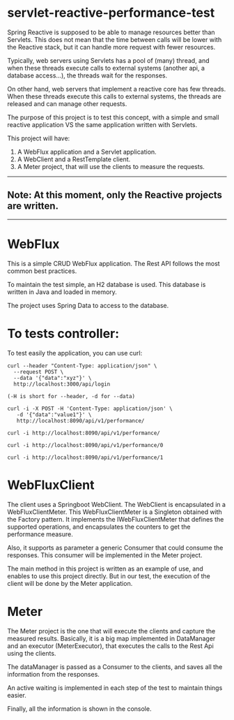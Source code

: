# servlet-reactive-performance-test

Spring Reactive is supposed to be able to manage resources better than Servlets. This does not mean that the time between
calls will be lower with the Reactive stack, but it can handle more request with fewer resources.

Typically, web servers using Servlets has a pool of (many) thread, and when these threads execute calls to external systems 
(another api, a database access...), the threads wait for the responses.

On other hand, web servers that implement a reactive core has few threads. When these threads execute this calls
to external systems, the threads are released and can manage other requests.

The purpose of this project is to test this concept, with a simple and small reactive application VS the same application 
written with Servlets.

This project will have:
1) A WebFlux application and a Servlet application.
2) A WebClient and a RestTemplate client.
3) A Meter project, that will use the clients to measure the requests.

---
Note: At this moment, only the Reactive projects are written.
---
---

# WebFlux

This is a simple CRUD WebFlux application. The Rest API follows the most common best practices.

To maintain the test simple, an H2 database is used. This database is written in Java and loaded in memory.

The project uses Spring Data to access to the database.

# To tests controller:

To test easily the application, you can use curl:

```
curl --header "Content-Type: application/json" \
  --request POST \
  --data '{"data":"xyz"}' \
  http://localhost:3000/api/login

(-H is short for --header, -d for --data)
```
```
curl -i -X POST -H 'Content-Type: application/json' \
   -d '{"data":"value1"}' \
   http://localhost:8090/api/v1/performance/ 
```
```
curl -i http://localhost:8090/api/v1/performance/ 
```
```
curl -i http://localhost:8090/api/v1/performance/0
```
```
curl -i http://localhost:8090/api/v1/performance/1 
```

# WebFluxClient

The client uses a Springboot WebClient. The WebClient is encapsulated in a WebFluxClientMeter. This WebFluxClientMeter
is a Singleton obtained with the Factory pattern. It implements the IWebFluxClientMeter that defines the supported 
operations, and encapsulates the counters to get the performance measure.

Also, it supports as parameter a generic Consumer that could consume the responses. This consumer will be implemented 
in the Meter project.

The main method in this project is written as an example of use, and enables to use this project directly. 
But in our test, the execution of the client will be done by the Meter application.

# Meter

The Meter project is the one that will execute the clients and capture the measured results.
Basically, it is a big map implemented in DataManager and an executor (MeterExecutor), that executes the calls to the 
Rest Api using the clients.

The dataManager is passed as a Consumer to the clients, and saves all the information from the responses.

An active waiting is implemented in each step of the test to maintain things easier.

Finally, all the information is shown in the console.

